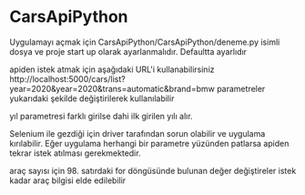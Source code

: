 # CarsApiPython

Uygulamayı açmak için CarsApiPython/CarsApiPython/deneme.py isimli dosya ve proje start up olarak ayarlanmalıdır. Defaultta ayarlıdır

apiden istek atmak için aşağıdaki URL'i kullanabilirsiniz
http://localhost:5000/cars/list?year=2020&year=2020&trans=automatic&brand=bmw
parametreler yukarıdaki şekilde değiştirilerek kullanılabilir


yıl parametresi farklı girilse dahi ilk girilen yılı alır.


Selenium ile gezdiği için driver tarafından sorun olabilir ve uygulama kırılabilir.
Eğer uygulama herhangi bir parametre yüzünden patlarsa apiden tekrar istek atılması gerekmektedir.


araç sayısı için 98. satırdaki for döngüsünde bulunan değer değiştireler istek kadar araç bilgisi elde edilebilir
